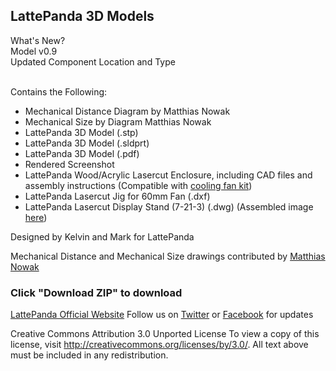 LattePanda 3D Models
----------------

What's New?<br>
Model v0.9 <br>
Updated Component Location and Type<br><br>

Contains the Following:
- Mechanical Distance Diagram by Matthias Nowak
- Mechanical Size by Diagram Matthias Nowak
- LattePanda 3D Model (.stp)
- LattePanda 3D Model (.sldprt)
- LattePanda 3D Model (.pdf)
- Rendered Screenshot
- LattePanda Wood/Acrylic Lasercut Enclosure, including CAD files and assembly instructions (Compatible with [cooling fan kit](https://www.dfrobot.com/product-1520.html))
- LattePanda Lasercut Jig for 60mm Fan (.dxf)
- LattePanda Lasercut Display Stand (7-21-3) (.dwg) (Assembled image [here](https://twitter.com/LattePandaCN/status/756072896615714817))

Designed by Kelvin and Mark for LattePanda

Mechanical Distance and Mechanical Size drawings contributed by <a href="https://github.com/berryelectronics" target="_blank">Matthias Nowak</a>

### Click "Download ZIP" to download

[LattePanda Official Website](https://www.lattepanda.com)
Follow us on [Twitter](https://twitter.com/LattePandaCN) or [Facebook](https://www.facebook.com/lattepandacn) for updates

Creative Commons Attribution 3.0 Unported License 
To view a copy of this license, visit http://creativecommons.org/licenses/by/3.0/. All text above must be included in any redistribution.
